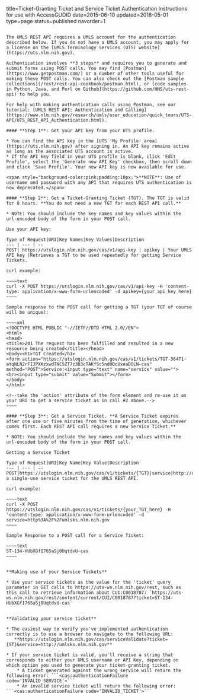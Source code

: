 title=Ticket-Granting Ticket and Service Ticket Authentication Instructions for use with AccessGUDID
date=2015-06-10
updated=2018-05-01
type=page
status=published
navorder=1
~~~~~~

The UMLS REST API requires a UMLS account for the authentication described below. If you do not have a UMLS account, you may apply for a license on the [UMLS Terminology Services (UTS) website](https://uts.nlm.nih.gov). 

Authentication involves **3 steps** and requires you to generate and submit forms using POST calls. You may find [Postman](https://www.getpostman.com/) or a number of other tools useful for making these POST calls. You can also check out the [Postman sample collections](/rest/rest-api-cookbook/postman.html), or [code samples in Python, Java, and Perl on Github](https://github.com/HHS/uts-rest-api) to help you. 

For help with making authentication calls using Postman, see our tutorial: [UMLS REST API: Authentication and Calling](https://www.nlm.nih.gov/research/umls/user_education/quick_tours/UTS-API/UTS_REST_API_Authentication.html). 

#### **Step 1**: Get your API key from your UTS profile.

* You can find the API key in the [UTS 'My Profile' area](https://uts.nlm.nih.gov) after signing in. An API key remains active as long as the associated UTS account is active.
* If the API key field in your UTS profile is blank, click 'Edit Profile', select the 'Generate new API Key' checkbox, then scroll down and click 'Save Profile'. Your new API key is now available for use.

<span style="background-color:pink;padding:10px;">**NOTE**: Use of username and password with any API that requires UTS authentication is now deprecated.</span>

#### **Step 2**: Get a Ticket-Granting Ticket (TGT). The TGT is valid for 8 hours. **You do not need a new TGT for each REST API call.**

* NOTE: You should include the key names and key values within the url-encoded body of the form in your POST call.

Use your API key:

Type of Request|URI|Key Names|Key Values|Description
--- | --- | --
POST| https://utslogin.nlm.nih.gov/cas/v1/api-key | apikey | Your UMLS API key |Retrieves a TGT to be used repeatedly for getting Service Tickets.

curl example:

~~~~text
curl -X POST https://utslogin.nlm.nih.gov/cas/v1/api-key -H 'content-type: application/x-www-form-urlencoded' -d apikey={your_api_key_here}
~~~~

Sample response to the POST call for getting a TGT (your TGT of course will be unique):

~~~~xml
<!DOCTYPE HTML PUBLIC "-//IETF//DTD HTML 2.0//EN">
<html>
<head>
<title>201 The request has been fulfilled and resulted in a new resource being created</title></head>
<body><h1>TGT Created</h1>
<form action="https://utslogin.nlm.nih.gov/cas/v1/tickets/TGT-36471-aYqNLN2rFIJPXKzxwdTNC5ZT7z3B3cTAKfSc5ndHQcUxeaDOLN-cas" method="POST">Service:<input type="text" name="service" value="">
<br><input type="submit" value="Submit"></form>
</body>
</html>

<!--take the 'action' attribute of the form element and re-use it as your URI to get a service ticket as in call #2 above.-->
~~~~

#### **Step 3**: Get a Service Ticket. **A Service Ticket expires after one use or five minutes from the time of generation, whichever comes first. Each REST API call requires a new Service Ticket.**

* NOTE: You should include the key names and key values within the url-encoded body of the form in your POST call.

Getting a Service Ticket

Type of Request|URI|Key Name|Key Value|Description
--- | --- | --
POST|https://utslogin.nlm.nih.gov/cas/v1/tickets/{TGT}|service|http://umlsks.nlm.nih.gov|Retrieves a single-use service ticket for the UMLS REST API.

curl example:

~~~~text
curl -X POST https://utslogin.nlm.nih.gov/cas/v1/tickets/{your_TGT_here} -H 'content-type: application/x-www-form-urlencoded' -d service=http%3A%2F%2Fumlsks.nlm.nih.gov
~~~~

Sample Response to a POST call for a Service Ticket:

~~~~text
ST-134-HUbXGfI765aSj0UqtdvU-cas
~~~~


**Making use of your Service Tickets**

* Use your service tickets as the value for the 'ticket' query parameter in GET calls to https://uts-ws.nlm.nih.gov/rest, such as this call to retrieve information about CUI:C0018787: `https://uts-ws.nlm.nih.gov/rest/content/current/CUI/C0018787?ticket=ST-134-HUbXGfI765aSj0UqtdvU-cas`


**Validating your service ticket**

* The easiest way to verify you've implemented authentication correctly is to use a browser to navigate to the following URL:  
   **https://utslogin.nlm.nih.gov/cas/serviceValidate?ticket={ST}&service=http://umlsks.nlm.nih.gov**  

* If your service ticket is valid, you'll receive a string that corresponds to either your UMLS username or API Key, depending on which option you used to generate your ticket-granting ticket.  
    * A ticket generated against the wrong service will return the following error: ```<cas:authenticationFailure code='INVALID_SERVICE'>```  
    * An invalid service ticket will return the following error: ```<cas:authenticationFailure code='INVALID_TICKET'>``` 
    
